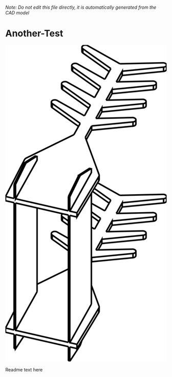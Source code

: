 ###### Note: Do not edit this file directly, it is automatically generated from the CAD model

# Another-Test

![](/project.svg)



 Readme text here



